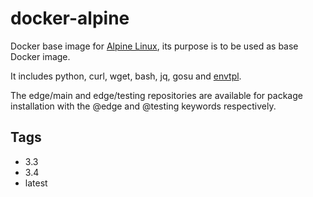 # docker-alpine

Docker base image for [Alpine Linux](http://www.alpinelinux.org/), its purpose is to be used as base Docker image.

It includes python, curl, wget, bash, jq, gosu and [envtpl](https://github.com/andreasjansson/envtpl).

The edge/main and edge/testing repositories are available for package installation with the @edge and @testing keywords respectively.

## Tags

- 3.3
- 3.4
- latest
